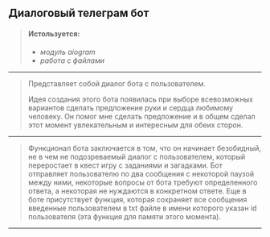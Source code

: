 ## Диалоговый телеграм бот
>#### Истользуется:
>- _модуль aiogram_
>- _работа с файлами_
---
> Представляет собой диалог бота с пользователем.
>
> Идея создания этого бота появилась при выборе всевозможных вариантов
> сделать предложение руки и сердца любимому человеку. Он помог мне
> сделать предложение и в общем сделал этот момент увлекательным и
> интересным для обеих сторон.
---
> Функционал бота заключается в том, что он начинает безобидный, не в
> чем не подозреваемый диалог с пользователем, который переростает в
> квест игру с заданиями и загадками. Бот отправляет пользователю по
> два сообщения с некоторой паузой между ними, некоторые вопросы от бота
> требуют определенного ответа, а некоторая не нуждаются в конкретном
> ответе. Еще в боте присутствует функция, которая сохраняет все
> сообщения введенные пользователем в txt файле в имени которого указан
> id пользователя (эта функция для памяти этого момента).
---